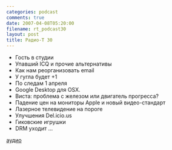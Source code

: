 ```yaml
---
categories: podcast
comments: true
date: 2007-04-08T05:20:00
filename: rt_podcast30
layout: post
title: Радио-T 30
---
```


- Гость в студии
- Упавший ICQ и прочие альтернативы
- Как нам реорганизовать email
- У гугла будет +1
- По следам 1 апреля
- Google Desktop для OSX.
- Виста: проблема с железом или двигатель прогресса?
- Падение цен на мониторы Apple и новый видео-стандарт
- Лазерное телевидение на пороге
- Улучшения Del.icio.us
- Гиковские игрушки
- DRM уходит ...

[аудио](http://cdn.radio-t.com/rt_podcast30.mp3)
<audio src="http://cdn.radio-t.com/rt_podcast30.mp3" preload="none"></audio>


